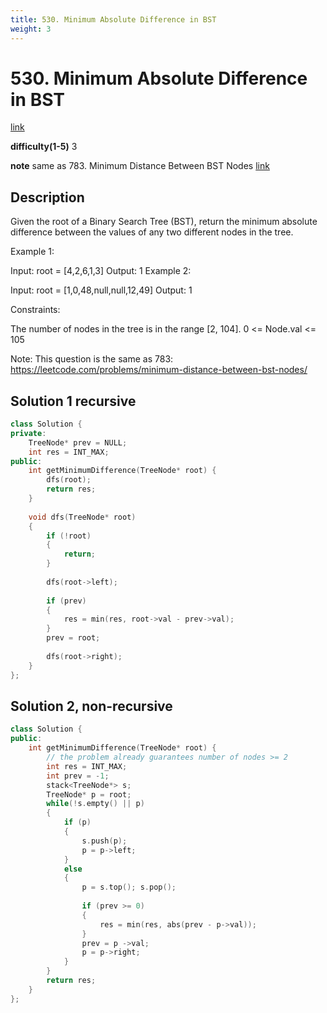 ```yaml
---
title: 530. Minimum Absolute Difference in BST
weight: 3
---
```

# 530. Minimum Absolute Difference in BST
[link](https://leetcode.com/problems/binary-tree-inorder-traversal/)

**difficulty(1-5)**
3

**note**
same as 783. Minimum Distance Between BST Nodes
[link](https://leetcode.com/problems/minimum-distance-between-bst-nodes/)

## Description
Given the root of a Binary Search Tree (BST), return the minimum absolute difference between the values of any two different nodes in the tree.

 

Example 1:


Input: root = [4,2,6,1,3]
Output: 1
Example 2:


Input: root = [1,0,48,null,null,12,49]
Output: 1
 

Constraints:

The number of nodes in the tree is in the range [2, 104].
0 <= Node.val <= 105
 

Note: This question is the same as 783: https://leetcode.com/problems/minimum-distance-between-bst-nodes/

## Solution 1 recursive
```c++
class Solution {
private:
    TreeNode* prev = NULL;
    int res = INT_MAX;
public:
    int getMinimumDifference(TreeNode* root) {
        dfs(root);
        return res;
    }
    
    void dfs(TreeNode* root)
    {
        if (!root)
        {
            return;
        }
        
        dfs(root->left);
        
        if (prev)
        {
            res = min(res, root->val - prev->val);
        }
        prev = root;
        
        dfs(root->right);
    }
};
```

## Solution 2, non-recursive
```c++
class Solution {
public:
    int getMinimumDifference(TreeNode* root) {
        // the problem already guarantees number of nodes >= 2
        int res = INT_MAX;
        int prev = -1;
        stack<TreeNode*> s;
        TreeNode* p = root;
        while(!s.empty() || p)
        {
            if (p)
            {
                s.push(p);
                p = p->left;
            }
            else
            {
                p = s.top(); s.pop();
                
                if (prev >= 0)
                {
                    res = min(res, abs(prev - p->val));
                }
                prev = p ->val;
                p = p->right;
            }
        }
        return res;
    }
};
```

